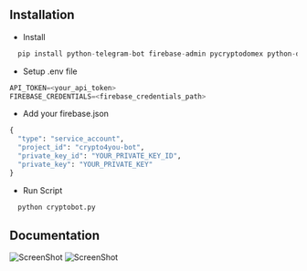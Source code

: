 ## Installation

- Install

```python
  pip install python-telegram-bot firebase-admin pycryptodomex python-dotenv
```

- Setup .env file

```python
API_TOKEN=<your_api_token>
FIREBASE_CREDENTIALS=<firebase_credentials_path>
```

- Add your firebase.json

```python
{
  "type": "service_account",
  "project_id": "crypto4you-bot",
  "private_key_id": "YOUR_PRIVATE_KEY_ID",
  "private_key": "YOUR_PRIVATE_KEY"
}

```

- Run Script

```python
  python cryptobot.py
```

## Documentation

![ScreenShot](https://i.ibb.co/ySBb0Ym/rot13-crypto.jpg)
![ScreenShot](https://i.ibb.co/bshTNkP/rot13-crypto2.jpg)
